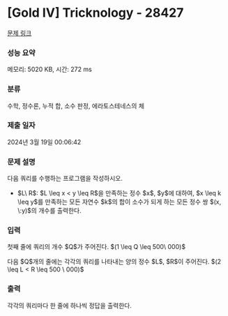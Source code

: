 # [Gold IV] Tricknology - 28427 

[문제 링크](https://www.acmicpc.net/problem/28427) 

### 성능 요약

메모리: 5020 KB, 시간: 272 ms

### 분류

수학, 정수론, 누적 합, 소수 판정, 에라토스테네스의 체

### 제출 일자

2024년 3월 19일 00:06:42

### 문제 설명

<p>다음 쿼리를 수행하는 프로그램을 작성하시오.</p>

<ul>
	<li>$L\ R$: $L \leq x < y \leq R$을 만족하는 정수 $x$, $y$에 대하여, $x \leq k \leq y$를 만족하는 모든 자연수 $k$의 합이 소수가 되게 하는 모든 정수 쌍 $(x, \:y)$의 개수를 출력한다.</li>
</ul>

### 입력 

 <p>첫째 줄에 쿼리의 개수 $Q$가 주어진다. $(1 \leq Q \leq 500\ 000)$</p>

<p>다음 $Q$개의 줄에는 각각의 쿼리를 나타내는 양의 정수 $L$, $R$이 주어진다. $(2 \leq L < R \leq 500 \ 000)$</p>

### 출력 

 <p>각각의 쿼리마다 한 줄에 하나씩 정답을 출력한다.</p>

